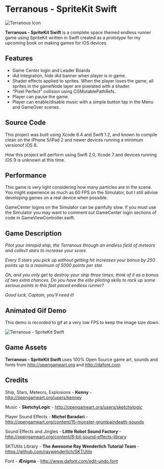 # Terranous - SpriteKit Swift
![Terranous Icon](http://imgur.com/kJ4mYbb.gif "Terranous Icon")

**Terranous - SpriteKit Swift** is a complete space themed endless runner game using SpriteKit written in Swift created as a *prototype* for my upcoming book on making games for iOS devices. 

## Features
- Game Center login and Leader Boards
- iAd Integration, hide iAd banner when player is in game.
- Shader effects applied to sprites. When the player loses the game, all sprites in the gameNode layer are pixelated with a shader.
- "Pixel Perfect" collision using CGMutablePathRefs. 
- Player can pause the game. 
- Player can enable/disable music with a simple button tap in the Menu and GameOver scenes. 

## Source Code
This project was built using Xcode 6.4 and Swift 1.2, and known to compile clean on the iPhone 5/iPad 2 and newer devices running a minimum versionof iOS 8. 

How this project will perform using Swift 2.0, Xcode 7 and devices running iOS 9 is unknown at this time.

## Performance
This game is very light considering how many particles are in the scene. You might experience as much as 60 FPS on the Simulator, but I still advise developing games on a real device when possible. 

GameCenter logins on the Simulator can be painfully slow. If you must use the Simulator you may want to comment out GameCenter
login sections of code in GameViewController.swift.

## Game Description
*Pilot your intrepid ship, the Terranous through an endless field of meteors and collect stars to increase your score.*

*Every 5 stars you pick up without getting hit increases your bonus by 250 points up to a maximum of 5000 points per star.*

*Oh, and you only get to destroy your ship three times; think of it as a bonus of two extra chances. Do you have the elite piloting skills to rack up some serious points in this fast paced endless runner?* 

*Good luck, Captain, you'll need it!*

## Animated Gif Demo
This demo is recorded to gif at a very low FPS to keep the image size down.

![Terranous - SpriteKit Swift](http://imgur.com/I4k6f4A.gif "Terranous Demo")

## Game Assets
**Terranous - SpriteKit Swift** uses 100% Open Source game art, sounds and fonts from http://opengameart.org and http://dafont.com

## Credits
Ship, Stars, Meteors, Explosions - **Kenny** - http://opengameart.org/users/kenney

Music - **SketchyLogic** - http://opengameart.org/users/sketchylogic

Player Sound Effects - **Michel Baradari** - http://opengameart.org/content/15-monster-gruntpaindeath-sounds

Sound Effects and Jingles - **Little Robot Sound Factory** - http://opengameart.org/content/8-bit-sound-effects-library

SKTUtils Library - **The Awesome Ray Wenderlich Tutorial Team** - https://github.com/raywenderlich/SKTUtils

Font - **&AElig;nigma** - http://www.dafont.com/edit-undo.font
